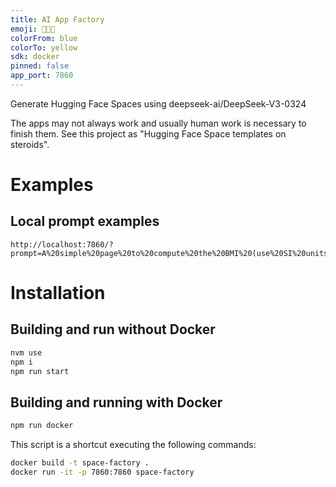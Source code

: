 ```yaml
---
title: AI App Factory
emoji: 🧑‍💻🦙
colorFrom: blue
colorTo: yellow
sdk: docker
pinned: false
app_port: 7860
---
```


Generate Hugging Face Spaces using deepseek-ai/DeepSeek-V3-0324

The apps may not always work and usually human work is necessary to finish them.
See this project as "Hugging Face Space templates on steroids".

# Examples

## Local prompt examples

```
http://localhost:7860/?prompt=A%20simple%20page%20to%20compute%20the%20BMI%20(use%20SI%20units)
```

# Installation
## Building and run without Docker

```bash
nvm use
npm i
npm run start
```

## Building and running with Docker

```bash
npm run docker
```

This script is a shortcut executing the following commands:

```bash
docker build -t space-factory .
docker run -it -p 7860:7860 space-factory
```
